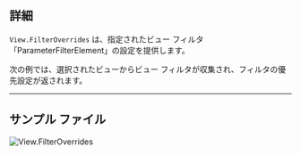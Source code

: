 ## 詳細
`View.FilterOverrides` は、指定されたビュー フィルタ「ParameterFilterElement」の設定を提供します。

次の例では、選択されたビューからビュー フィルタが収集され、フィルタの優先設定が返されます。

___
## サンプル ファイル

![View.FilterOverrides](./Revit.Elements.Views.View.FilterOverrides_img.jpg)
